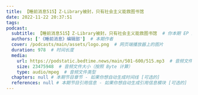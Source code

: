 ```yaml
---
title: 【睡前消息515】Z-Library被封，只有社会主义能救图书馆
date: 2022-11-22 20:37:51
tags:
podcast:
  subtitle: 【睡前消息515】Z-Library被封，只有社会主义能救图书馆  # 你本期 EP 的子标题
  authors: ['《睡前消息》编辑部']  # 本期作者
  cover: /podcasts/main/assets/logo.png  # 网页端播放器上的图片
  duration: 978  # 时间长度
  media:
    url: https://podstatic.bedtime.news/main/501-600/515.mp3  # 音频文件
    size: 23475948  # 音频文件大小（按照 Byte 计算）
    type: audio/mpeg  # 音频文件类型
  chapters: null # 本期节目章节 - 如果你想自动生成时间线 [可选的]
  references: null # 本期节目引用信息 - 如果你想自动生成引用信息模块 [可选的]
---
```


